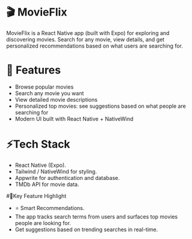 # 🎬 MovieFlix
MovieFlix is a React Native app (built with Expo) for exploring and discovering movies. Search for any movie, view details, and get personalized recommendations based on what users are searching for.

# 🚀 Features
- Browse popular movies
- Search any movie you want
- View detailed movie descriptions
- Personalized top movies: see suggestions based on what people are searching for
- Modern UI built with React Native + NativeWind

# ⚡Tech Stack
- React Native (Expo).
- Tailwind / NativeWind for styling.
- Appwrite for authentication and database.
- TMDb API for movie data.

#🎯Key Feature Highlight
- ⭐ Smart Recommendations.
- The app tracks search terms from users and surfaces top movies people are looking for.
- Get suggestions based on trending searches in real-time.
